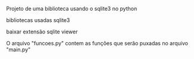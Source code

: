 Projeto de uma biblioteca usando o sqlite3 no python

bibliotecas usadas
sqlite3

baixar extensão 
sqlite viewer

O arquivo "funcoes.py" contem as funções que serão puxadas no arquivo "main.py"